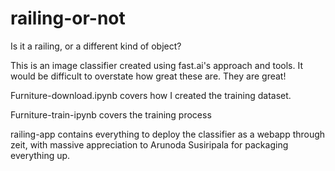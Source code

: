 # railing-or-not
Is it a railing, or a different kind of object?

This is an image classifier created using fast.ai's approach and tools.  It would be difficult to overstate how great these are.  They are great!

Furniture-download.ipynb covers how I created the training dataset.

Furniture-train-ipynb covers the training process

railing-app contains everything to deploy the classifier as a webapp through zeit, with massive appreciation to Arunoda Susiripala for packaging everything up.
